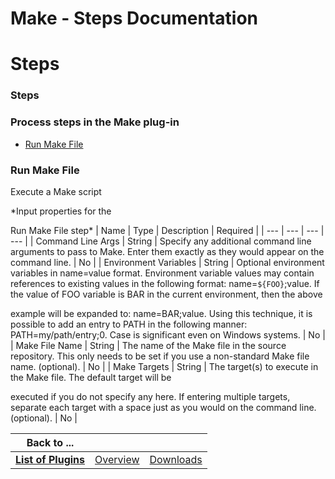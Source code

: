 
Make - Steps Documentation
==========================

# Steps




### Steps




 



### Process steps in the Make plug-in


* [Run Make File](#run_make_file)




### Run Make File



Execute a Make script




*Input properties for the  

Run Make File step*  | Name | Type | Description | Required |
| 
--- | --- | --- | --- |
| Command Line Args | String | Specify any additional command line arguments to pass to Make. 
Enter them
exactly as they would appear on the command line. | No |
| Environment Variables | String | Optional 
environment variables in name=value format. Environment variable values
may contain references to existing values in the
 following format: name=``${FOO}``;value.
If the value of FOO variable is BAR in the current environment, then the above

example will be expanded to: name=BAR;value. Using this technique, it is possible
to add an entry to PATH in the 
following manner: PATH=my/path/entry;0.
Case is significant even on Windows systems. | No |
| Make File Name | String | 
The name of the Make file in the source repository. This only needs to be
set if you use a non-standard Make file name. 
(optional). | No |
| Make Targets | String | The target(s) to execute in the Make file. The default target will be

executed if you do not specify any here. If entering multiple targets, separate each
target with a space just as you 
would on the command line. (optional). | No |





|Back to ...|||
| :---: | :---: | :---: |
|[**List of Plugins**](../../index.md)|[Overview](./overview.md)|[Downloads](./downloads.md)|
